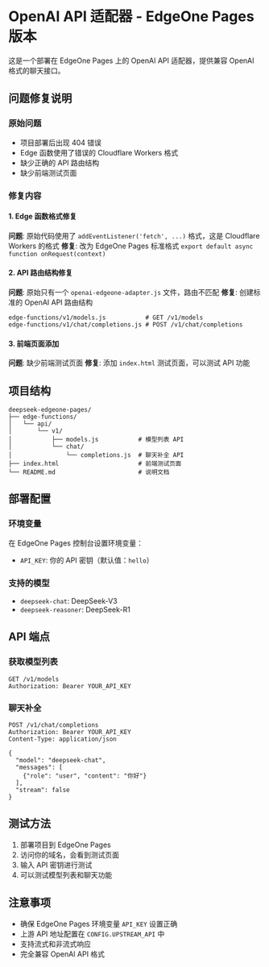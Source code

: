 # OpenAI API 适配器 - EdgeOne Pages 版本

这是一个部署在 EdgeOne Pages 上的 OpenAI API 适配器，提供兼容 OpenAI 格式的聊天接口。

## 问题修复说明

### 原始问题
- 项目部署后出现 404 错误
- Edge 函数使用了错误的 Cloudflare Workers 格式
- 缺少正确的 API 路由结构
- 缺少前端测试页面

### 修复内容

#### 1. Edge 函数格式修复
**问题**: 原始代码使用了 `addEventListener('fetch', ...)` 格式，这是 Cloudflare Workers 的格式
**修复**: 改为 EdgeOne Pages 标准格式 `export default async function onRequest(context)`

#### 2. API 路由结构修复
**问题**: 原始只有一个 `openai-edgeone-adapter.js` 文件，路由不匹配
**修复**: 创建标准的 OpenAI API 路由结构
```
edge-functions/v1/models.js           # GET /v1/models
edge-functions/v1/chat/completions.js # POST /v1/chat/completions
```

#### 3. 前端页面添加
**问题**: 缺少前端测试页面
**修复**: 添加 `index.html` 测试页面，可以测试 API 功能

## 项目结构

```
deepseek-edgeone-pages/
├── edge-functions/
│   └── api/
│       └── v1/
│           ├── models.js           # 模型列表 API
│           └── chat/
│               └── completions.js  # 聊天补全 API
├── index.html                      # 前端测试页面
└── README.md                       # 说明文档
```

## 部署配置

### 环境变量
在 EdgeOne Pages 控制台设置环境变量：
- `API_KEY`: 你的 API 密钥（默认值：`hello`）

### 支持的模型
- `deepseek-chat`: DeepSeek-V3
- `deepseek-reasoner`: DeepSeek-R1

## API 端点

### 获取模型列表
```
GET /v1/models
Authorization: Bearer YOUR_API_KEY
```

### 聊天补全
```
POST /v1/chat/completions
Authorization: Bearer YOUR_API_KEY
Content-Type: application/json

{
  "model": "deepseek-chat",
  "messages": [
    {"role": "user", "content": "你好"}
  ],
  "stream": false
}
```

## 测试方法

1. 部署项目到 EdgeOne Pages
2. 访问你的域名，会看到测试页面
3. 输入 API 密钥进行测试
4. 可以测试模型列表和聊天功能

## 注意事项

- 确保 EdgeOne Pages 环境变量 `API_KEY` 设置正确
- 上游 API 地址配置在 `CONFIG.UPSTREAM_API` 中
- 支持流式和非流式响应
- 完全兼容 OpenAI API 格式
